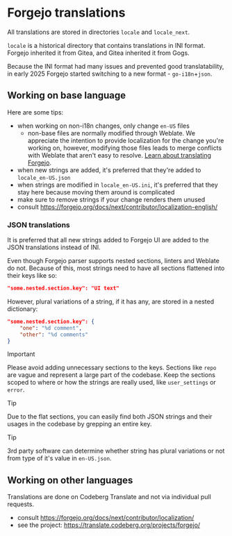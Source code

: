 # Forgejo translations

All translations are stored in directories `locale` and `locale_next`.

`locale` is a historical directory that contains translations in INI format. Forgejo inherited it from Gitea, and Gitea inherited it from Gogs.

Because the INI format had many issues and prevented good translatability, in early 2025 Forgejo started switching to a new format - `go-i18n`+`json`.

## Working on base language

Here are some tips:
* when working on non-i18n changes, only change `en-US` files
  * non-base files are normally modified through Weblate. We appreciate the intention to provide localization for the change you're working on, however, modifying those files leads to merge conflicts with Weblate that aren't easy to resolve. [Learn about translating Forgejo](#working-on-other-languages).
* when new strings are added, it's preferred that they're added to `locale_en-US.json`
* when strings are modified in `locale_en-US.ini`, it's preferred that they stay here because moving them around is complicated
* make sure to remove strings if your change renders them unused
* consult https://forgejo.org/docs/next/contributor/localization-english/

### JSON translations

It is preferred that all new strings added to Forgejo UI are added to the JSON translations instead of INI.

Even though Forgejo parser supports nested sections, linters and Weblate do not. Because of this, most strings need to have all sections flattened into their keys like so:
```json
"some.nested.section.key": "UI text"
```

However, plural variations of a string, if it has any, are stored in a nested dictionary:
```json
"some.nested.section.key": {
    "one": "%d comment",
    "other": "%d comments"
}
```

> [!IMPORTANT]
> Please avoid adding unnecessary sections to the keys. Sections like `repo` are vague and represent a large part of the codebase. Keep the sections scoped to where or how the strings are really used, like `user_settings` or `error`.

> [!TIP]
> Due to the flat sections, you can easily find both JSON strings and their usages in the codebase by grepping an entire key.

> [!TIP]
> 3rd party software can determine whether string has plural variations or not from type of it's value in `en-US.json`.

## Working on other languages

Translations are done on Codeberg Translate and not via individual pull requests.

* consult https://forgejo.org/docs/next/contributor/localization/
* see the project: https://translate.codeberg.org/projects/forgejo/
